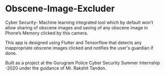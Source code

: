 # Obscene-Image-Excluder
Cyber Security- Machine learning integrated tool which by default won’t allow sharing of obscene images and saving of any obscene image in Phone’s Memory clicked by this camera.

This app is designed using Flutter and Tensorflow that detects any inappropriate obscene images clicked and notifies the user's guardian if done.

Built as a project at the Gurugram Police Cyber Security Summer Internship -2020 under the guidance of Mr. Rakshit Tandon.
